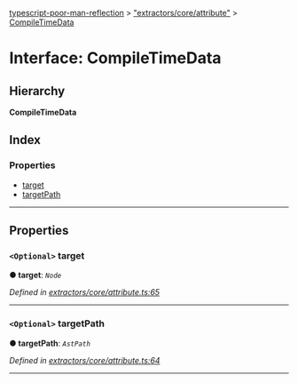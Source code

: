 [typescript-poor-man-reflection](../README.md) > ["extractors/core/attribute"](../modules/_extractors_core_attribute_.md) > [CompileTimeData](../interfaces/_extractors_core_attribute_.compiletimedata.md)

# Interface: CompileTimeData

## Hierarchy

**CompileTimeData**

## Index

### Properties

* [target](_extractors_core_attribute_.compiletimedata.md#target)
* [targetPath](_extractors_core_attribute_.compiletimedata.md#targetpath)

---

## Properties

<a id="target"></a>

### `<Optional>` target

**● target**: *`Node`*

*Defined in [extractors/core/attribute.ts:65](https://github.com/cancerberoSgx/typescript-poor-man-reflection/blob/f1306fa/src/extractors/core/attribute.ts#L65)*

___
<a id="targetpath"></a>

### `<Optional>` targetPath

**● targetPath**: *`AstPath`*

*Defined in [extractors/core/attribute.ts:64](https://github.com/cancerberoSgx/typescript-poor-man-reflection/blob/f1306fa/src/extractors/core/attribute.ts#L64)*

___

